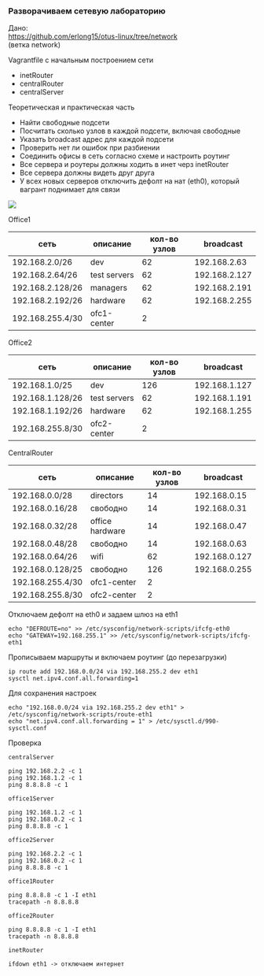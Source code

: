 ### Разворачиваем сетевую лабораторию

Дано:  
https://github.com/erlong15/otus-linux/tree/network  
(ветка network)

Vagrantfile с начальным построением сети
- inetRouter
- centralRouter
- centralServer

Теоретическая и практическая часть
- Найти свободные подсети
- Посчитать сколько узлов в каждой подсети, включая свободные
- Указать broadcast адрес для каждой подсети
- Проверить нет ли ошибок при разбиении
- Соединить офисы в сеть согласно схеме и настроить роутинг
- Все сервера и роутеры должны ходить в инет черз inetRouter
- Все сервера должны видеть друг друга
- У всех новых серверов отключить дефолт на нат (eth0), который вагрант поднимает для связи

![](./network-diagram.png)

Office1

сеть | описание | кол-во узлов | broadcast
---|---|---|---
192.168.2.0/26 | dev | 62 | 192.168.2.63
192.168.2.64/26 | test servers | 62 | 192.168.2.127
192.168.2.128/26 | managers | 62 | 192.168.2.191
192.168.2.192/26 | hardware | 62 | 192.168.2.255
192.168.255.4/30 | ofc1-center | 2 |

Office2

сеть | описание | кол-во узлов | broadcast
---|---|---|---
192.168.1.0/25 | dev | 126 | 192.168.1.127
192.168.1.128/26 | test servers | 62 | 192.168.1.191
192.168.1.192/26 | hardware | 62 | 192.168.1.255
192.168.255.8/30 | ofc2-center | 2 |

CentralRouter

сеть | описание | кол-во узлов | broadcast
---|---|---|---
192.168.0.0/28 | directors | 14 | 192.168.0.15
192.168.0.16/28 | свободно | 14 | 192.168.0.31
192.168.0.32/28 | office hardware | 14 | 192.168.0.47
192.168.0.48/28 | свободно | 14 | 192.168.0.63
192.168.0.64/26 | wifi | 62 | 192.168.0.127
192.168.0.128/25 | свободно | 126 | 192.168.0.255
192.168.255.4/30 | ofc1-center | 2 |
192.168.255.8/30 | ofc2-center | 2 |

Отключаем дефолт на eth0 и задаем шлюз на eth1
```
echo "DEFROUTE=no" >> /etc/sysconfig/network-scripts/ifcfg-eth0
echo "GATEWAY=192.168.255.1" >> /etc/sysconfig/network-scripts/ifcfg-eth1
```
Прописываем маршруты и включаем роутинг (до перезагрузки)
```
ip route add 192.168.0.0/24 via 192.168.255.2 dev eth1
sysctl net.ipv4.conf.all.forwarding=1
```
Для сохранения настроек
```
echo "192.168.0.0/24 via 192.168.255.2 dev eth1" > /etc/sysconfig/network-scripts/route-eth1
echo "net.ipv4.conf.all.forwarding = 1" > /etc/sysctl.d/990-sysctl.conf
```

Проверка

```
centralServer

ping 192.168.2.2 -c 1
ping 192.168.1.2 -c 1
ping 8.8.8.8 -c 1

office1Server

ping 192.168.1.2 -c 1
ping 192.168.0.2 -c 1
ping 8.8.8.8 -c 1

office2Server

ping 192.168.2.2 -c 1
ping 192.168.0.2 -c 1
ping 8.8.8.8 -c 1

office1Router

ping 8.8.8.8 -c 1 -I eth1
tracepath -n 8.8.8.8

office2Router

ping 8.8.8.8 -c 1 -I eth1
tracepath -n 8.8.8.8

inetRouter

ifdown eth1 -> отключаем интернет
```
